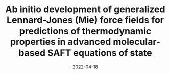 ---
title: "Ab initio development of generalized Lennard-Jones (Mie) force fields for predictions of thermodynamic properties in advanced molecular-based SAFT equations of state"
collection: publications
permalink: /publication/2022-04-18-Ab_initio_SAFT
excerpt: 'A methodology for obtaining molecular parameters of a modified statistical associating fluid theory for variable-range interactions of Mie form (SAFT-VR Mie) equation of state (EoS) from ab initio calculations is proposed for non-associative species that can be modeled as single spherical segments. The methodology provides a strategy to map interatomic or intermolecular potentials obtained from ab initio quantum-chemistry calculations to the corresponding Mie potentials that can be used within the SAFT-VR Mie EoS. The inclusion of corrections for quantum and many-body effects allows for an excellent, fully predictive description of the vapor–liquid envelope and other bulk thermodynamic properties of noble gases; this description is of similar or superior quality to that obtained using SAFT-VR Mie with parameters regressed in the traditional way using experimental thermodynamic-property data. The methodology is extended to an anisotropic species, methane, where similar levels of accuracy are obtained. The efficacy of using less-accurate quantum-chemistry methods in this methodology is explored, showing that these methods do not provide satisfactory results, although we note that the description is nevertheless substantially better than those obtained using the conductor-like screening model for describing real solvents (COSMO-RS), the only other fully predictive ab initio method currently available. Overall, the reliance on thermophysical data is completely dispensed with, providing the first extensible, wholly predictive SAFT-type EoSs.'
date: 2022-04-18
venue: 'J. Chem. Phys.'
paperurl: 'https://aip.scitation.org/doi/full/10.1063/5.0087125'
citation: 'Walker, P.J., Zhao, T., Haslam, A.J., Jackson, G.. ‘Ab initio development of generalized Lennard-Jones (Mie) force fields for predictions of thermodynamic properties in advanced molecular-based SAFT equations of state’, J. Chem. Phys., 156, 154106'
---